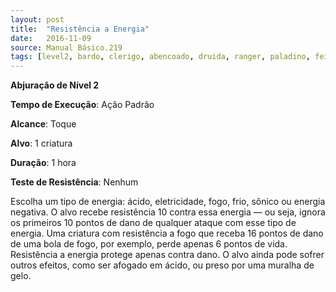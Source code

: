 ```yaml
---
layout: post
title:  "Resistência a Energia"
date:   2016-11-09
source: Manual Básico.219
tags: [level2, bardo, clerigo, abencoado, druida, ranger, paladino, feiticeiro, mago, abjuracao, padrao, toque, hora, nenhun]
---
```


**Abjuração de Nível 2**

**Tempo de Execução**: Ação Padrão

**Alcance**: Toque

**Alvo**: 1 criatura

**Duração**: 1 hora

**Teste de Resistência**: Nenhum

Escolha um tipo de energia: ácido, eletricidade, fogo, frio, sônico ou energia negativa. O alvo recebe resistência 10 contra essa energia — ou seja, ignora os primeiros 10 pontos de dano de qualquer ataque com esse tipo de energia. 
Uma criatura com resistência a fogo que receba 16 pontos de dano de uma bola de fogo, por exemplo, perde apenas 6 pontos de vida.
Resistência a energia protege apenas contra dano. O alvo ainda pode sofrer outros efeitos, como ser afogado em ácido, ou preso por uma muralha de gelo.

